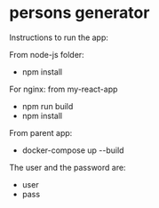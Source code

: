 # persons generator

Instructions to run the app:

From node-js folder:
- npm install

For nginx: from my-react-app 
- npm run build 
- npm install

From parent app:
- docker-compose up --build

The user and the password are:
- user
- pass